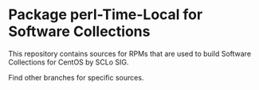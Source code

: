 # Package perl-Time-Local for Software Collections

This repository contains sources for RPMs that are used
to build Software Collections for CentOS by SCLo SIG.

Find other branches for specific sources.
